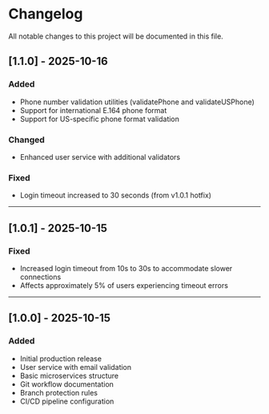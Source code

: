 ﻿# Changelog

All notable changes to this project will be documented in this file.

## [1.1.0] - 2025-10-16

### Added
- Phone number validation utilities (validatePhone and validateUSPhone)
- Support for international E.164 phone format
- Support for US-specific phone format validation

### Changed
- Enhanced user service with additional validators

### Fixed
- Login timeout increased to 30 seconds (from v1.0.1 hotfix)

---

## [1.0.1] - 2025-10-15

### Fixed
- Increased login timeout from 10s to 30s to accommodate slower connections
- Affects approximately 5% of users experiencing timeout errors

---

## [1.0.0] - 2025-10-15

### Added
- Initial production release
- User service with email validation
- Basic microservices structure
- Git workflow documentation
- Branch protection rules
- CI/CD pipeline configuration
